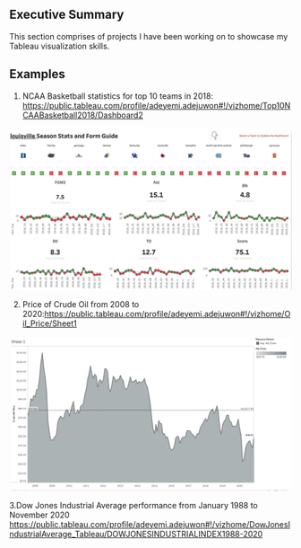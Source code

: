 ## Executive Summary

This section comprises of projects I have been working on to showcase my Tableau visualization skills.

## Examples

1. NCAA Basketball statistics for top 10 teams in 2018: https://public.tableau.com/profile/adeyemi.adejuwon#!/vizhome/Top10NCAABasketball2018/Dashboard2


![](https://github.com/dreamtx01/Tableau-Public-Visualizations/blob/main/Image/stats2018.png)


2. Price of Crude Oil from 2008 to 2020:https://public.tableau.com/profile/adeyemi.adejuwon#!/vizhome/Oil_Price/Sheet1

![](https://github.com/dreamtx01/Tableau-Public-Visualizations/blob/main/Image/Crudeoil.png)


3.Dow Jones Industrial Average performance from January 1988 to November 2020
![]()
https://public.tableau.com/profile/adeyemi.adejuwon#!/vizhome/DowJonesIndustrialAverage_Tableau/DOWJONESINDUSTRIALINDEX1988-2020
